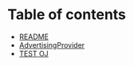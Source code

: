 # Table of contents

* [README](README.md)
* [AdvertisingProvider](advertising-provider.md)
* [TEST OJ](test-oj.md)
